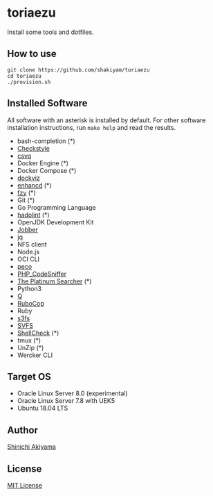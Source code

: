 toriaezu
========

Install some tools and dotfiles.

How to use
----------

```console
git clone https://github.com/shakiyam/toriaezu
cd toriaezu
./provision.sh
```

Installed Software
------------------

All software with an asterisk is installed by default.
For other software installation instructions, run `make help` and read the results.

* bash-completion (*)
* [Checkstyle](https://github.com/checkstyle/checkstyle)
* [csvq](https://github.com/mithrandie/csvq)
* Docker Engine (*)
* Docker Compose (*)
* [dockviz](https://github.com/justone/dockviz)
* [enhancd](https://github.com/b4b4r07/enhancd) (*)
* [fzy](https://github.com/jhawthorn/fzy) (*)
* Git (*)
* Go Programming Language
* [hadolint](https://github.com/hadolint/hadolint) (*)
* OpenJDK Development Kit
* [Jobber](https://github.com/dshearer/jobber)
* jq
* NFS client
* Node.js
* OCI CLI
* [peco](https://github.com/peco/peco)
* [PHP_CodeSniffer](https://github.com/squizlabs/PHP_CodeSniffer)
* [The Platinum Searcher](https://github.com/monochromegane/the_platinum_searcher) (*)
* Python3
* [Q](https://github.com/harelba/q)
* [RuboCop](https://github.com/rubocop-hq/rubocop)
* Ruby
* [s3fs](https://github.com/s3fs-fuse/s3fs-fuse)
* [SVFS](https://github.com/ovh/svfs/)
* [ShellCheck](https://github.com/koalaman/shellcheck) (*)
* tmux (*)
* UnZip (*)
* Wercker CLI

Target OS
---------

* Oracle Linux Server 8.0 (experimental)
* Oracle Linux Server 7.8 with UEK5
* Ubuntu 18.04 LTS

Author
------

[Shinichi Akiyama](https://github.com/shakiyam)

License
-------

[MIT License](https://opensource.org/licenses/MIT)
